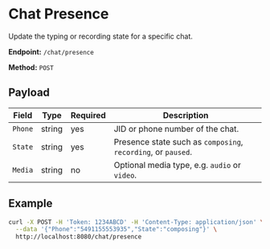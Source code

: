 # Chat Presence

Update the typing or recording state for a specific chat.

**Endpoint:** `/chat/presence`

**Method:** `POST`

## Payload

| Field | Type | Required | Description |
|-------|------|----------|-------------|
| `Phone` | string | yes | JID or phone number of the chat. |
| `State` | string | yes | Presence state such as `composing`, `recording`, or `paused`. |
| `Media` | string | no | Optional media type, e.g. `audio` or `video`. |

## Example

```bash
curl -X POST -H 'Token: 1234ABCD' -H 'Content-Type: application/json' \
  --data '{"Phone":"5491155553935","State":"composing"}' \
  http://localhost:8080/chat/presence
```
